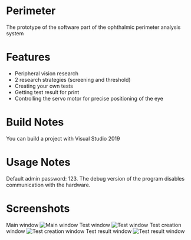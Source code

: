 # Perimeter
The prototype of the software part of the ophthalmic perimeter analysis system
# Features
- Peripheral vision research
- 2 research strategies (screening and threshold)
- Creating your own tests
- Getting test result for print
- Controlling the servo motor for precise positioning of the eye
# Build Notes
You can build a project with Visual Studio 2019
# Usage Notes
Default admin password: 123.
The debug version of the program disables communication with the hardware.
# Screenshots
Main window
![Main window](https://user-images.githubusercontent.com/54595612/74104964-c6136d80-4b6a-11ea-96f0-1b92ce06e9ee.png)
Test window
![Test window](https://user-images.githubusercontent.com/54595612/74105008-286c6e00-4b6b-11ea-9211-cd6e36e4583c.png)
Test creation window
![Test creation window](https://user-images.githubusercontent.com/54595612/74105017-40dc8880-4b6b-11ea-93e0-01191b4d0566.png)
Test result window
![Test result window](https://user-images.githubusercontent.com/54595612/74105023-52be2b80-4b6b-11ea-9e4b-5df6a240f878.png)
